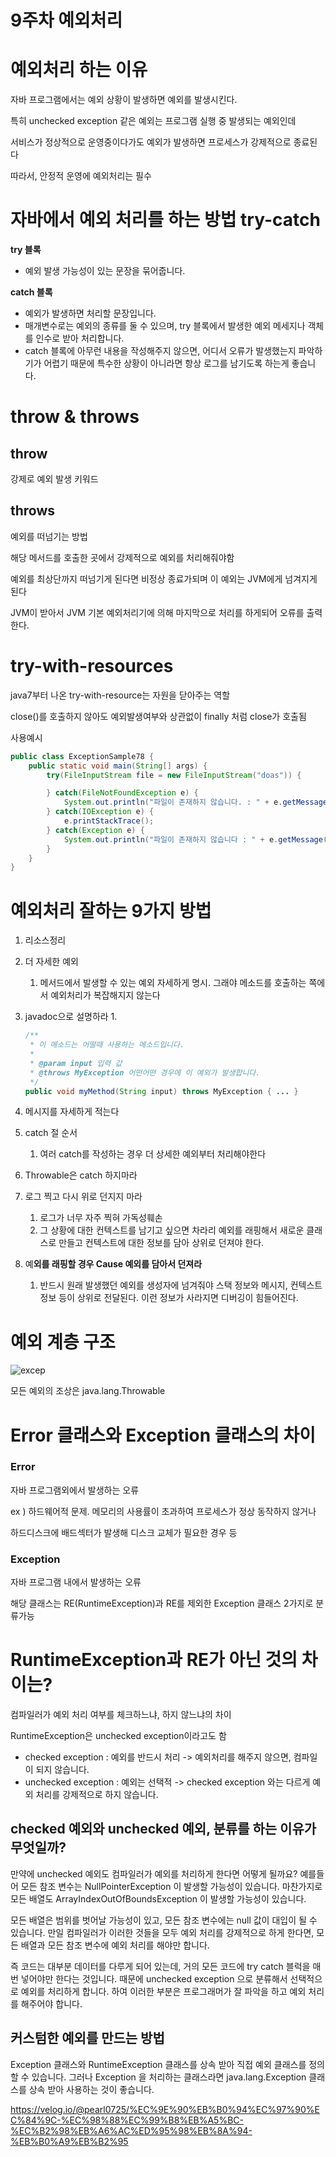 # 9주차 예외처리

# 예외처리 하는 이유

자바 프로그램에서는 예외 상황이 발생하면 예외를 발생시킨다.

특히 unchecked exception 같은 예외는 프로그램 실행 중 발생되는 예외인데

서비스가 정상적으로 운영중이다가도 예외가 발생하면 프로세스가 강제적으로 종료된다 

따라서, 안정적 운영에 예외처리는 필수 

# 자바에서 예외 처리를 하는 방법 try-catch

**try 블록**

- 예외 발생 가능성이 있는 문장을 묶어줍니다.

**catch 블록**

- 예외가 발생하면 처리할 문장입니다.
- 매개변수로는 예외의 종류를 둘 수 있으며, try 블록에서 발생한 예외 메세지나 객체를 인수로 받아 처리합니다.
- catch 블록에 아무런 내용을 작성해주지 않으면, 어디서 오류가 발생했는지 파악하기가 어렵기 때문에 특수한 상황이 아니라면 항상 로그를 남기도록 하는게 좋습니다.

# throw & throws

## throw

강제로 예외 발생 키워드 

## throws

예외를 떠넘기는 방법 

해당 메서드를 호출한 곳에서 강제적으로 예외를 처리해줘야함 

예외를 최상단까지 떠넘기게 된다면 비정상 종료가되며 이 예외는 JVM에게 넘겨지게 된다

JVM이 받아서 JVM 기본 예외처리기에 의해 마지막으로 처리를 하게되어 오류를 출력한다. 

# try-with-resources

java7부터 나온 try-with-resource는 자원을 닫아주는 역할

close()를 호출하지 않아도 예외발생여부와 상관없이 finally 처럼 close가 호출됨

사용예시

```java
public class ExceptionSample78 {
    public static void main(String[] args) {
        try(FileInputStream file = new FileInputStream("doas")) {

        } catch(FileNotFoundException e) {
            System.out.println("파일이 존재하지 않습니다. : " + e.getMessage());
        } catch(IOException e) {
            e.printStackTrace();
        } catch(Exception e) {
            System.out.println("파일이 존재하지 않습니다 : " + e.getMessage());
        }
    }
}
```

# 예외처리 잘하는 9가지 방법

1. 리소스정리
2. 더 자세한 예외
    1. 메서드에서 발생할 수 있는 예외 자세하게 명시. 그래야 메소드를 호출하는 쪽에서 예외처리가 복잡해지지 않는다 
3. javadoc으로 설명하라 
    1. 
    
    ```java
    /**
     * 이 메소드는 어떨때 사용하는 메소드입니다.
     *
     * @param input 입력 값
     * @throws MyException 어떤어떤 경우에 이 예외가 발생합니다.
     */
    public void myMethod(String input) throws MyException { ... }
    ```
    
4. 메시지를 자세하게 적는다
5. catch 절 순서
    1. 여러 catch를 작성하는 경우 더 상세한 예외부터 처리해야한다 
6. Throwable은 catch 하지마라
7. 로그 찍고 다시 위로 던지지 마라
    1. 로그가 너무 자주 찍혀 가독성훼손
    2. 그 상황에 대한 컨텍스트를 남기고 싶으면 차라리 예외를 래핑해서 새로운 클래스로 만들고 컨텍스트에 대한 정보를 담아 상위로 던져야 한다.
8. 예**외를 래핑할 경우 Cause 예외를 담아서 던져라**
    1. 반드시 원래 발생했던 예외를 생성자에 넘겨줘야 스택 정보와 메시지, 컨텍스트 정보 등이 상위로 전달된다. 이런 정보가 사라지면 디버깅이 힘들어진다.
    

# 예외 계층 구조

![excep](https://user-images.githubusercontent.com/37287788/177043714-422d1b91-30ca-45ce-9937-07a63fcc96b6.png)

모든 예외의 조상은 java.lang.Throwable

# Error 클래스와 Exception 클래스의 차이

### Error

자바 프로그램외에서 발생하는 오류

ex ) 하드웨어적 문제. 메모리의 사용률이 초과하여 프로세스가 정상 동작하지 않거나

하드디스크에 배드섹터가 발생해 디스크 교체가 필요한 경우 등 

### Exception

자바 프로그램 내에서 발생하는 오류

해당 클래스는 RE(RuntimeException)과 RE를 제외한 Exception  클래스 2가지로 분류가능

# **RuntimeException과 RE가 아닌 것의 차이는?**

컴파일러가 예외 처리 여부를 체크하느냐, 하지 않느냐의 차이 

RuntimeException은  unchecked exception이라고도 함 

- checked exception : 예외를 반드시 처리 -> 예외처리를 해주지 않으면, 컴파일이 되지 않습니다.
- unchecked exception : 예외는 선택적 -> checked exception 와는 다르게 예외 처리를 강제적으로 하지 않습니다.

## checked 예외와 unchecked 예외, 분류를 하는 이유가 무엇일까?

만약에 unchecked 예외도 컴파일러가 예외를 처리하게 한다면 어떻게 될까요? 예를들어 모든 참조 변수는 NullPointerException 이 발생할 가능성이 있습니다. 마찬가지로 모든 배열도 ArrayIndexOutOfBoundsException 이 발생할 가능성이 있습니다.

모든 배열은 범위를 벗어날 가능성이 있고, 모든 참조 변수에는 null 값이 대입이 될 수 있습니다. 만일 컴파일러가 이러한 것들을 모두 예외 처리를 강제적으로 하게 한다면, 모든 배열과 모든 참조 변수에 예외 처리를 해야만 합니다.

즉 코드는 대부분 데이터를 다루게 되어 있는데, 거의 모든 코드에 try catch 블럭을 매번 넣어야만 한다는 것입니다. 때문에 unchecked exception 으로 분류해서 선택적으로 예외를 처리하게 합니다. 하여 이러한 부분은 프로그래머가 잘 파악을 하고 예외 처리를 해주어야 합니다.

## 커스텀한 예외를 만드는 방법

Exception 클래스와 RuntimeException 클래스를 상속 받아 직접 예외 클래스를 정의할 수 있습니다. 그러나 Exception 을 처리하는 클래스라면 java.lang.Exception 클래스를 상속 받아 사용하는 것이 좋습니다.


https://velog.io/@pearl0725/%EC%9E%90%EB%B0%94%EC%97%90%EC%84%9C-%EC%98%88%EC%99%B8%EB%A5%BC-%EC%B2%98%EB%A6%AC%ED%95%98%EB%8A%94-%EB%B0%A9%EB%B2%95

